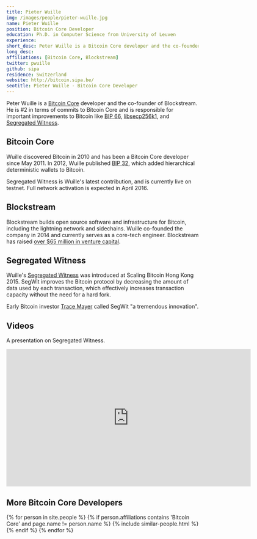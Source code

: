 ```yaml
---
title: Pieter Wuille
img: /images/people/pieter-wuille.jpg
name: Pieter Wuille
position: Bitcoin Core Developer
education: Ph.D. in Computer Science from University of Leuven
experience: 
short_desc: Peter Wuille is a Bitcoin Core developer and the co-founder of Blockstream.
long_desc: 
affiliations: [Bitcoin Core, Blockstream]
twitter: pwuille
github: sipa
residence: Switzerland
website: http://bitcoin.sipa.be/
seotitle: Pieter Wuille - Bitcoin Core Developer
---
```

Peter Wuille is a [Bitcoin Core](/bitcoin-core/) developer and the co-founder of Blockstream. He is #2 in terms of commits to Bitcoin Core and is responsible for important improvements to Bitcoin like [BIP 66](https://github.com/bitcoin/bips/blob/master/bip-0066.mediawiki), [libsecp256k1](https://github.com/bitcoin/secp256k1), and [Segregated Witness](https://github.com/bitcoin/bips/blob/master/bip-0141.mediawiki). 

## Bitcoin Core

Wuille discovered Bitcoin in 2010 and has been a Bitcoin Core developer since May 2011. In 2012, Wuille published [BIP 32](https://github.com/bitcoin/bips/blob/master/bip-0032.mediawiki), which added  hierarchical deterministic wallets to Bitcoin. 

Segregated Witness is Wuille's latest contribution, and is currently live on testnet. Full network activation is expected in April 2016. 

## Blockstream

Blockstream builds open source software and infrastructure for Bitcoin, including the lightning network and sidechains. Wuille co-founded the company in 2014 and currently serves as a core-tech engineer. Blockstream has raised [over $65 million in venture capital](/en/venture-capital-investments-in-bitcoin-and-blockchain-companies/). 

## Segregated Witness

Wuille's [Segregated Witness](https://github.com/bitcoin/bips/blob/master/bip-0141.mediawiki) was introduced at Scaling Bitcoin Hong Kong 2015. SegWit improves the Bitcoin protocol by decreasing the amount of data used by each transaction, which effectively increases transaction capacity without the need for a hard fork. 

Early Bitcoin investor [Trace Mayer](/trace-mayer-bitcoin-expert/) called SegWit "a tremendous innovation".

## Videos

A presentation on Segregated Witness. 

<iframe width="640" height="360" src="https://www.youtube.com/embed/NOYNZB5BCHM" frameborder="0" allowfullscreen></iframe>

## More Bitcoin Core Developers

<div class="similar-people-wrap">
{% for person in site.people %}
{% if person.affiliations contains 'Bitcoin Core' and page.name != person.name %}
{% include similar-people.html %}
{% endif %}
{% endfor %}
</div>
